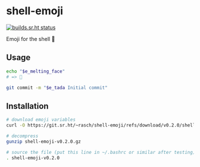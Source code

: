 # shell-emoji

[![builds.sr.ht status](https://builds.sr.ht/~rasch/shell-emoji.svg)](https://builds.sr.ht/~rasch/shell-emoji?)

Emoji for the shell 🐢

## Usage

```sh
echo "$e_melting_face"
# => 🫠

git commit -m "$e_tada Initial commit"
```

## Installation

```sh
# download emoji variables
curl -O https://git.sr.ht/~rasch/shell-emoji/refs/download/v0.2.0/shell-emoji-v0.2.0.gz

# decompress
gunzip shell-emoji-v0.2.0.gz

# source the file (put this line in ~/.bashrc or similar after testing)
. shell-emoji-v0.2.0
```
